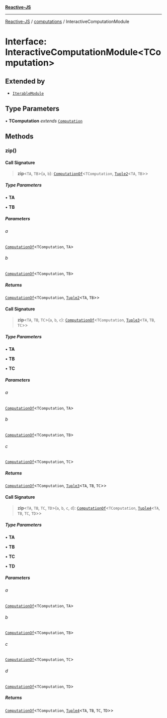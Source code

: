 [**Reactive-JS**](../../README.md)

***

[Reactive-JS](../../README.md) / [computations](../README.md) / InteractiveComputationModule

# Interface: InteractiveComputationModule\<TComputation\>

## Extended by

- [`IterableModule`](../Iterable/interfaces/IterableModule.md)

## Type Parameters

• **TComputation** *extends* [`Computation`](../type-aliases/Computation.md)

## Methods

### zip()

#### Call Signature

> **zip**\<`TA`, `TB`\>(`a`, `b`): [`ComputationOf`](../type-aliases/ComputationOf.md)\<`TComputation`, [`Tuple2`](../../functions/type-aliases/Tuple2.md)\<`TA`, `TB`\>\>

##### Type Parameters

• **TA**

• **TB**

##### Parameters

###### a

[`ComputationOf`](../type-aliases/ComputationOf.md)\<`TComputation`, `TA`\>

###### b

[`ComputationOf`](../type-aliases/ComputationOf.md)\<`TComputation`, `TB`\>

##### Returns

[`ComputationOf`](../type-aliases/ComputationOf.md)\<`TComputation`, [`Tuple2`](../../functions/type-aliases/Tuple2.md)\<`TA`, `TB`\>\>

#### Call Signature

> **zip**\<`TA`, `TB`, `TC`\>(`a`, `b`, `c`): [`ComputationOf`](../type-aliases/ComputationOf.md)\<`TComputation`, [`Tuple3`](../../functions/type-aliases/Tuple3.md)\<`TA`, `TB`, `TC`\>\>

##### Type Parameters

• **TA**

• **TB**

• **TC**

##### Parameters

###### a

[`ComputationOf`](../type-aliases/ComputationOf.md)\<`TComputation`, `TA`\>

###### b

[`ComputationOf`](../type-aliases/ComputationOf.md)\<`TComputation`, `TB`\>

###### c

[`ComputationOf`](../type-aliases/ComputationOf.md)\<`TComputation`, `TC`\>

##### Returns

[`ComputationOf`](../type-aliases/ComputationOf.md)\<`TComputation`, [`Tuple3`](../../functions/type-aliases/Tuple3.md)\<`TA`, `TB`, `TC`\>\>

#### Call Signature

> **zip**\<`TA`, `TB`, `TC`, `TD`\>(`a`, `b`, `c`, `d`): [`ComputationOf`](../type-aliases/ComputationOf.md)\<`TComputation`, [`Tuple4`](../../functions/type-aliases/Tuple4.md)\<`TA`, `TB`, `TC`, `TD`\>\>

##### Type Parameters

• **TA**

• **TB**

• **TC**

• **TD**

##### Parameters

###### a

[`ComputationOf`](../type-aliases/ComputationOf.md)\<`TComputation`, `TA`\>

###### b

[`ComputationOf`](../type-aliases/ComputationOf.md)\<`TComputation`, `TB`\>

###### c

[`ComputationOf`](../type-aliases/ComputationOf.md)\<`TComputation`, `TC`\>

###### d

[`ComputationOf`](../type-aliases/ComputationOf.md)\<`TComputation`, `TD`\>

##### Returns

[`ComputationOf`](../type-aliases/ComputationOf.md)\<`TComputation`, [`Tuple4`](../../functions/type-aliases/Tuple4.md)\<`TA`, `TB`, `TC`, `TD`\>\>
